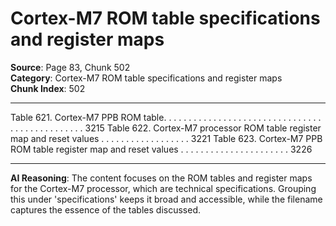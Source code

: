 # Cortex-M7 ROM table specifications and register maps

**Source**: Page 83, Chunk 502  
**Category**: Cortex-M7 ROM table specifications and register maps  
**Chunk Index**: 502

---

Table 621. Cortex-M7 PPB ROM table. . . . . . . . . . . . . . . . . . . . . . . . . . . . . . . . . . . . . . . . . . . . . . . 3215
Table 622. Cortex-M7 processor ROM table register map and reset values . . . . . . . . . . . . . . . . . . 3221
Table 623. Cortex-M7 PPB ROM table register map and reset values . . . . . . . . . . . . . . . . . . . . . . 3226

---

**AI Reasoning**: The content focuses on the ROM tables and register maps for the Cortex-M7 processor, which are technical specifications. Grouping this under 'specifications' keeps it broad and accessible, while the filename captures the essence of the tables discussed.
